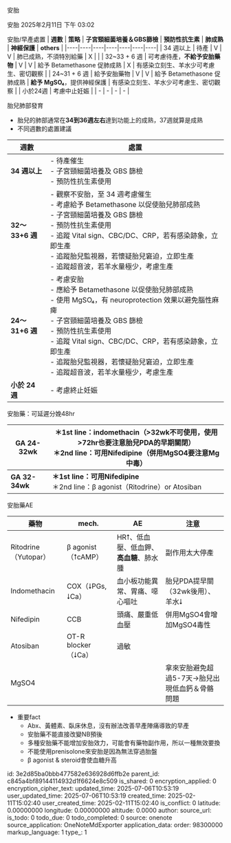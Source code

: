 安胎

安胎
2025年2月11日
下午 03:02

安胎/早產處置
| **週數** | **策略** | **子宮頸細菌培養＆GBS篩檢** | **預防性抗生素** | **肺成熟** | **神經保護** | **others** |
|----|----|----|----|----|----|----|
| 34 週以上 | 待產 | V | V | 肺已成熟，不須特別給藥 | X |  |
| 32~33 + 6 週 | 可考慮待產，**不給予安胎藥物** | V | V | 給予 Betamethasone 促肺成熟 | X | 有感染立刻生、羊水少可考慮生、密切觀察 |
| 24~31 + 6 週 | 給予安胎藥物 | V | V | 給予 Betamethasone 促肺成熟 | **給予 MgSO₄**，提供神經保護 | 有感染立刻生、羊水少可考慮生、密切觀察 |
| 小於24週 | 考慮中止妊娠 |  | \- | \- | \- | \- |

胎兒肺部發育
- 胎兒的肺部通常在**34到36週左右**達到功能上的成熟，37週就算是成熟
- 不同週數的處置建議
<table>
<colgroup>
<col style="width: 18%" />
<col style="width: 81%" />
</colgroup>
<thead>
<tr class="header">
<th><strong>週數</strong></th>
<th><strong>處置</strong></th>
</tr>
</thead>
<tbody>
<tr class="odd">
<td><strong>34 週以上</strong></td>
<td>- 待產催生<br />
- 子宮頸細菌培養及 GBS 篩檢<br />
- 預防性抗生素使用</td>
</tr>
<tr class="even">
<td><strong>32～33+6 週</strong></td>
<td>- 觀察不安胎，至 34 週考慮催生<br />
- 考慮給予 Betamethasone 以促使胎兒肺部成熟<br />
- 子宮頸細菌培養及 GBS 篩檢<br />
- 預防性抗生素使用<br />
- 追蹤 Vital sign、CBC/DC、CRP，若有感染跡象，立即生產<br />
- 追蹤胎兒監視器，若懷疑胎兒窘迫，立即生產<br />
- 追蹤超音波，若羊水量極少，考慮生產</td>
</tr>
<tr class="odd">
<td><strong>24～31+6 週</strong></td>
<td>- 考慮安胎<br />
- 應給予 Betamethasone 以促使胎兒肺部成熟<br />
- 使用 MgSO₄，有 neuroprotection 效果以避免腦性麻痺<br />
- 子宮頸細菌培養及 GBS 篩檢<br />
- 預防性抗生素使用<br />
- 追蹤 Vital sign、CBC/DC、CRP，若有感染跡象，立即生產<br />
- 追蹤胎兒監視器，若懷疑胎兒窘迫，立即生產<br />
- 追蹤超音波，若羊水量極少，考慮生產</td>
</tr>
<tr class="even">
<td><strong>小於 24 週</strong></td>
<td>- 考慮終止妊娠</td>
</tr>
</tbody>
</table>

安胎藥：可延遲分娩48hr
<table>
<colgroup>
<col style="width: 19%" />
<col style="width: 80%" />
</colgroup>
<thead>
<tr class="header">
<th><strong>GA 24-32wk</strong></th>
<th><strong>＊1st line：indomethacin（&gt;32wk不可使用，使用&gt;72hr也要注意胎兒PDA的早期關閉）</strong><br />
＊2nd line：可用Nifedipine（併用MgSO4要注意Mg中毒）<br />
</th>
</tr>
</thead>
<tbody>
<tr class="odd">
<td><strong>GA 32-34wk</strong></td>
<td><strong>＊1st line：可用Nifedipine</strong><br />
＊2nd line：β agonist（Ritodrine）or Atosiban<br />
</td>
</tr>
</tbody>
</table>

安胎藥AE

| **藥物** | **mech.** | **AE** | **注意** |
|----|----|----|----|
| Ritodrine（Yutopar） | β agonist（⭡cAMP） | HR⭡、低血壓、低血鉀、**高血糖**、肺水腫 | 副作用太大停產 |
| Indomethacin | COX（⭣PGs, ⭣Ca） | 血小板功能異常、胃痛、噁心嘔吐 | 胎兒PDA提早關（32wk後用）、羊水⭣ |
| Nifedipin | CCB | 頭痛、嚴重低血壓 | 併用MgSO4會增加MgSO4毒性 |
| Atosiban | OT-R blocker（⭣Ca） | 過敏 |  |
| MgSO4 |  |  | 拿來安胎避免超過5-7天→胎兒出現低血鈣＆骨骼問題 |
- 重要fact
  - Abx、黃體素、臥床休息，沒有辦法改善早產陣痛導致的早產
  - 安胎藥不能直接改變NB預後
  - 多種安胎藥不能增加安胎效力，可能會有藥物副作用，所以一種無效要換
  - 不能使用prenisolone來安胎是因為無法穿過胎盤
  - β agonist & steroid會使血糖升高



id: 3e2d85ba0bbb477582e636928d6ffb2e
parent_id: c845a4bf89144114932d1f6624e8c509
is_shared: 0
encryption_applied: 0
encryption_cipher_text: 
updated_time: 2025-07-06T10:53:19
user_updated_time: 2025-07-06T10:53:19
created_time: 2025-02-11T15:02:40
user_created_time: 2025-02-11T15:02:40
is_conflict: 0
latitude: 0.00000000
longitude: 0.00000000
altitude: 0.0000
author: 
source_url: 
is_todo: 0
todo_due: 0
todo_completed: 0
source: onenote
source_application: OneNoteMdExporter
application_data: 
order: 98300000
markup_language: 1
type_: 1